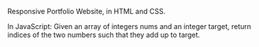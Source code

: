 Responsive Portfolio Website, in HTML and CSS.

In JavaScript:
Given an array of integers nums and an integer target, return indices of the two numbers such that they add up to target.
